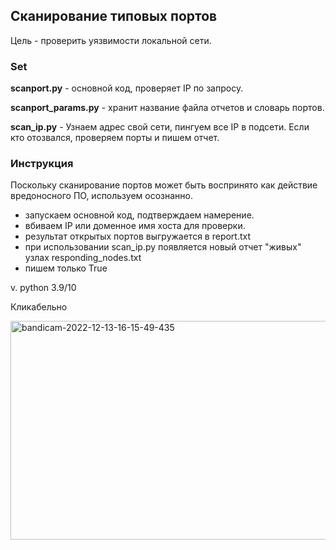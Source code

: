 ## Сканирование типовых портов
Цель - проверить уязвимости локальной сети.
### Set

**scanport.py** - основной код, проверяет IP по запросу.

**scanport_params.py** - хранит название файла отчетов и словарь портов.

**scan_ip.py** - Узнаем адрес свой сети, пингуем все IP в подсети. Если кто отозвался, проверяем порты и пишем отчет. 

### Инструкция
Поскольку сканирование портов может быть воспринято как действие вредоносного ПО,
используем осознанно. 

- запускаем основной код, подтверждаем намерение. 
- вбиваем IP или доменное имя хоста для проверки. 
- результат открытых портов выгружается в report.txt
- при использовании scan_ip.py появляется новый отчет "живых" узлах responding_nodes.txt
- пишем только True 


v. python 3.9/10

Кликабельно

<img alt="bandicam-2022-12-13-16-15-49-435" height="350" src="https://user-images.githubusercontent.com/111141693/207330370-13e360e7-a606-469d-8b1a-5247213f0f08.gif" width="600"/>

